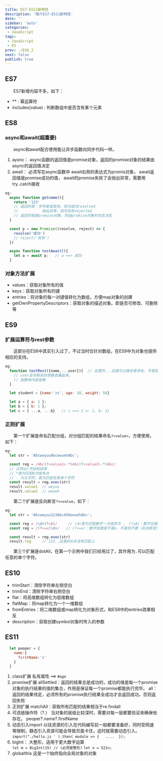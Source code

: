 ```yaml
---
title: ES7-ES11新特性
description: '简介ES7-ES11新特性'
date: ''
sidebar: 'auto'
categories: 
 - JavaScript
tags: 
 - JavaScript
 - ES
prev: ./ES6_2
next: false
publish: true
---
```



## ES7
&nbsp;&nbsp;&nbsp;&nbsp;&nbsp;&nbsp;&nbsp;ES7新增内容不多，如下：  
+ ** : 幂运算符
+ includes(value) : 判断数组中是否含有某个元素

## ES8 

### async和await(超重要)
&nbsp;&nbsp;&nbsp;&nbsp;&nbsp;&nbsp;&nbsp;async和await配合使用能让异步函数向同步代码一样。
1. aysnc：
  async函数的返回值是promise对象，返回的promise对象的结果由async的返回值决定　 
2. await：
  必须写在async函数中
  await右侧的表达式为promis对象，
  await返回值是promise成功的值，
  await的promise失败了会抛出异常，需要用try..catch接收
```javaScript
eg:
  async function getname(){
    return '123'
    // 返回的是：字符串或其他，则为成功resolved
    //           抛出异常，则为失败rejected
    // 返回的就是promise对象，则由promise对象的状态决定　　 
  }

  const p = new Promise((resolve, reject) => {
    resolve('成功')
    // reject('失败')
  })

  async function testAwait(){
    let a = await p;   // a ==> 成功 
  }
```

### 对象方法扩展
+ values：获取对象所有的值
+ keys：获取对象所有的键
+ entries：将对象的每一对键值转化为数组，方便map对象的创建
+ getOwnPropertyDescriptors：获取对象的描述对象。即是否可修改、可删除等


## ES9

### 扩展运算符与rest参数
&nbsp;&nbsp;&nbsp;&nbsp;&nbsp;&nbsp;&nbsp;这部分在ES6中其实引入过了，不过当时仅针对数组，在ES9中为对象也提供相应的支持。  
```javaScript
eg:
  function testRest({name,...user}){  // 这里的...后面可以接任意命名，不是固定的。
    // user会将剩余的参数收集起来。
    // 函数体内容省略
  }

  let student = {name:'zs', age: 18, weight: 56}

  let a = { a: 1 };
  let b = { b: 1 };
  let c = { ...a, ...b}   // c ==> { a: 1, b: 1}
```

### 正则扩展
&nbsp;&nbsp;&nbsp;&nbsp;&nbsp;&nbsp;&nbsp;第一个扩展是命名匹配分组，对分组匹配的结果命名`?<value>`，方便使用，如下：
```javaScript
eg:
  let str = 'AbcweyuuAbcewuehAbc';

  const reg = /Abc(?<value1>.*)Abc(?<value2>.*)Abc/ 
  // 正则以/开始和结束
  // *意为匹配0次或多次
  // . 为元字符，意为匹配任意单个字符
  const result = reg.exec(str)
  result.value1  // weyuu
  result.value2  // ewueh
```
&nbsp;&nbsp;&nbsp;&nbsp;&nbsp;&nbsp;&nbsp;第二个扩展是反向断言`?<=value`，如下：
```javaScript
eg:
  let str = 'Abcweyuu123Abc456ewuehAbc';

  const reg = /\d+(?=A)/     // \d+意为匹配数字一次或多次 ， (?=A)：数字后面是不是A，不是则不要（正向断言）
  const reg = /(?<=u)\d+/   // (?<=u)：数字前面是不是u，不是则不要（反向断言）

  const result = reg.exec(str)
  result.reg     // 123 ,这里456并没有匹配上
```
&nbsp;&nbsp;&nbsp;&nbsp;&nbsp;&nbsp;&nbsp;第三个扩展是dotAll，在第一个示例中我们已经用过了，其作用为`.`可以匹配任意的单个字符。  

## ES10
  
+ trimStart：清除字符串左侧空白
+ trimEnd：清除字符串右侧空白
+ flat：将高维数组转化为低维数组
+ flatMap：将map转化为一个一维数组
+ fromEntries：将二维数组或map转化为对象形式，和ES8中的entries效果相反
+ description：获取创建symbol对象时传入的参数

## ES11 
```javaScript
  let peoper = {
    name:{
      firstName:'z'
    }
  }
```
1. class扩展
  私有属性 ==> `#age`
2. promise扩展
  allSettled：返回的结果总是成功的，成功的值是每一个promise对象的执行结果的值的集合，作用是保证每一个promise都能执行完毕。
  all：返回的结果待定，必须所有的promise执行结果全成功才会返回成功，否则返回失败
3. 正则扩展
  matchAll：获取所有匹配的结果相当于re.findall
4. 可选链操作符（?.）
  当对象的层级比较深时，需要对每一层都要验证来确保他存在。
  peoper?.name?.firstName
5. 动态引入import
  以往资源的引入在代码编写前一般都要准备好，同时受网速等限制，静态引入资源可能会导致页面卡住，这时就需要动态引入。
  `import("./hello.js ' ).then( module => {   ....  });`
6. bigInt：
  大整形，适用于更大数字运算  
  `let m = BigInt(15) // (必须是整形)`
  `let n = 521n; `
7. globalthis
  这是一个始终指向全局对象的对象


